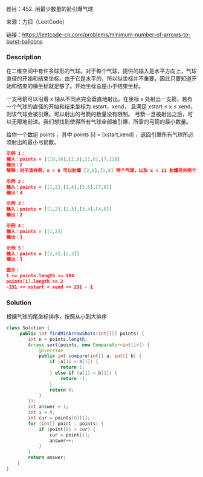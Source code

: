 题目：452. 用最少数量的箭引爆气球

来源：力扣（LeetCode）

链接：https://leetcode-cn.com/problems/minimum-number-of-arrows-to-burst-balloons


### Description

在二维空间中有许多球形的气球。对于每个气球，提供的输入是水平方向上，气球直径的开始和结束坐标。由于它是水平的，所以纵坐标并不重要，因此只要知道开始和结束的横坐标就足够了。开始坐标总是小于结束坐标。

一支弓箭可以沿着 x 轴从不同点完全垂直地射出。在坐标 x 处射出一支箭，若有一个气球的直径的开始和结束坐标为 xstart，xend， 且满足  xstart ≤ x ≤ xend，则该气球会被引爆。可以射出的弓箭的数量没有限制。 弓箭一旦被射出之后，可以无限地前进。我们想找到使得所有气球全部被引爆，所需的弓箭的最小数量。

给你一个数组 points ，其中 points [i] = [xstart,xend] ，返回引爆所有气球所必须射出的最小弓箭数。

```json
示例 1：
输入：points = [[10,16],[2,8],[1,6],[7,12]]
输出：2
解释：对于该样例，x = 6 可以射爆 [2,8],[1,6] 两个气球，以及 x = 11 射爆另外两个气球

示例 2：
输入：points = [[1,2],[3,4],[5,6],[7,8]]
输出：4

示例 3：
输入：points = [[1,2],[2,3],[3,4],[4,5]]
输出：2

示例 4：
输入：points = [[1,2]]
输出：1

示例 5：
输入：points = [[2,3],[2,3]]
输出：1

提示：
1 <= points.length <= 104
points[i].length == 2
-231 <= xstart < xend <= 231 - 1
```



### Solution

根据气球的尾坐标排序，按照从小到大排序



```java
class Solution {
     public int findMinArrowShots(int[][] points) {
        int n = points.length;
        Arrays.sort(points, new Comparator<int[]>() {
            @Override
            public int compare(int[] a, int[] b) {
                if (a[1] > b[1]) {
                    return 1;
                } else if (a[1] < b[1]) {
                    return -1;
                }
                return 0;
            }
        });
        int answer = 1;
        int i = 0;
        int cur = points[0][1];
        for (int[] point : points) {
            if (point[0] > cur) {
                cur = point[1];
                answer++;
            }
        }
        return answer;
    }
}
```

